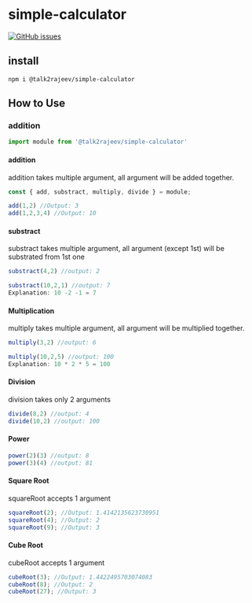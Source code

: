 # simple-calculator

[![GitHub issues](https://img.shields.io/github/issues/talk2rajeev/simple-calculator.svg)](https://github.com/talk2rajeev/simple-calculator/issues)

## install
```
npm i @talk2rajeev/simple-calculator
```

## How to Use

### addition
```javascript
import module from '@talk2rajeev/simple-calculator'
```

#### addition
addition takes multiple argument, all argument will be added together.
```javascript
const { add, substract, multiply, divide } = module;

add(1,2) //Output: 3
add(1,2,3,4) //Output: 10
```

#### substract
substract takes multiple argument, all argument (except 1st) will be substrated from 1st one
```javascript
substract(4,2) //output: 2

substract(10,2,1) //output: 7
Explanation: 10 -2 -1 = 7
```

#### Multiplication
multiply takes multiple argument, all argument will be multiplied together.
```javascript
multiply(3,2) //output: 6

multiply(10,2,5) //output: 100
Explanation: 10 * 2 * 5 = 100
```


#### Division
division takes only 2 arguments
```javascript
divide(8,2) //output: 4
divide(10,2) //output: 100
```

#### Power
```javascript
power(2)(3) //output: 8
power(3)(4) //output: 81
```


#### Square Root
squareRoot accepts 1 argument
```javascript
squareRoot(2); //Output: 1.4142135623730951
squareRoot(4); //Output: 2
squareRoot(9); //Output: 3
```

#### Cube Root
cubeRoot accepts 1 argument
```javascript
cubeRoot(3); //Output: 1.4422495703074083
cubeRoot(8); //Output: 2
cubeRoot(27); //Output: 3
```